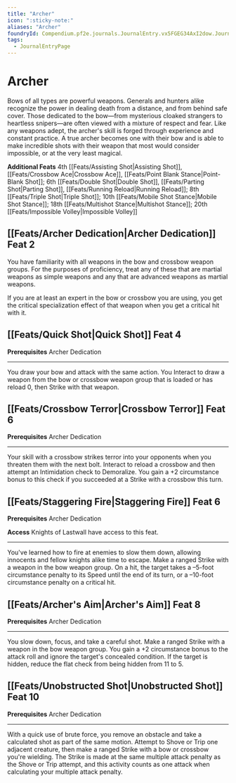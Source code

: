 ```yaml
---
title: "Archer"
icon: ":sticky-note:"
aliases: "Archer"
foundryId: Compendium.pf2e.journals.JournalEntry.vx5FGEG34AxI2dow.JournalEntryPage.o71hqcfzhCKXcSml
tags:
  - JournalEntryPage
---
```


# Archer
Bows of all types are powerful weapons. Generals and hunters alike recognize the power in dealing death from a distance, and from behind safe cover. Those dedicated to the bow—from mysterious cloaked strangers to heartless snipers—are often viewed with a mixture of respect and fear. Like any weapons adept, the archer's skill is forged through experience and constant practice. A true archer becomes one with their bow and is able to make incredible shots with their weapon that most would consider impossible, or at the very least magical.

**Additional Feats** 4th [[Feats/Assisting Shot|Assisting Shot]], [[Feats/Crossbow Ace|Crossbow Ace]], [[Feats/Point Blank Stance|Point-Blank Shot]]; 6th [[Feats/Double Shot|Double Shot]], [[Feats/Parting Shot|Parting Shot]], [[Feats/Running Reload|Running Reload]]; 8th [[Feats/Triple Shot|Triple Shot]]; 10th [[Feats/Mobile Shot Stance|Mobile Shot Stance]]; 18th [[Feats/Multishot Stance|Multishot Stance]]; 20th [[Feats/Impossible Volley|Impossible Volley]]

## [[Feats/Archer Dedication|Archer Dedication]] Feat 2

You have familiarity with all weapons in the bow and crossbow weapon groups. For the purposes of proficiency, treat any of these that are martial weapons as simple weapons and any that are advanced weapons as martial weapons.

If you are at least an expert in the bow or crossbow you are using, you get the critical specialization effect of that weapon when you get a critical hit with it.

## [[Feats/Quick Shot|Quick Shot]] Feat 4

**Prerequisites** Archer Dedication

* * *

You draw your bow and attack with the same action. You Interact to draw a weapon from the bow or crossbow weapon group that is loaded or has reload 0, then Strike with that weapon.

## [[Feats/Crossbow Terror|Crossbow Terror]] Feat 6

**Prerequisites** Archer Dedication

* * *

Your skill with a crossbow strikes terror into your opponents when you threaten them with the next bolt. Interact to reload a crossbow and then attempt an Intimidation check to Demoralize. You gain a +2 circumstance bonus to this check if you succeeded at a Strike with a crossbow this turn.

## [[Feats/Staggering Fire|Staggering Fire]] Feat 6

**Prerequisites** Archer Dedication

**Access** Knights of Lastwall have access to this feat.

* * *

You've learned how to fire at enemies to slow them down, allowing innocents and fellow knights alike time to escape. Make a ranged Strike with a weapon in the bow weapon group. On a hit, the target takes a –5-foot circumstance penalty to its Speed until the end of its turn, or a –10-foot circumstance penalty on a critical hit.

## [[Feats/Archer's Aim|Archer's Aim]] Feat 8

**Prerequisites** Archer Dedication

* * *

You slow down, focus, and take a careful shot. Make a ranged Strike with a weapon in the bow weapon group. You gain a +2 circumstance bonus to the attack roll and ignore the target's concealed condition. If the target is hidden, reduce the flat check from being hidden from 11 to 5.

## [[Feats/Unobstructed Shot|Unobstructed Shot]] Feat 10

**Prerequisites** Archer Dedication

* * *

With a quick use of brute force, you remove an obstacle and take a calculated shot as part of the same motion. Attempt to Shove or Trip one adjacent creature, then make a ranged Strike with a bow or crossbow you're wielding. The Strike is made at the same multiple attack penalty as the Shove or Trip attempt, and this activity counts as one attack when calculating your multiple attack penalty.